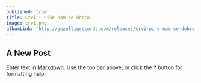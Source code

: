 ```yaml
---
published: true
title: Crvi - Piše nam se dobro
image: crvi.png
albumLink: 'http://gezelligrecords.com/releases/crvi-pi-e-nam-se-dobro'
---
```

## A New Post

Enter text in [Markdown](http://daringfireball.net/projects/markdown/). Use the toolbar above, or click the **?** button for formatting help.
